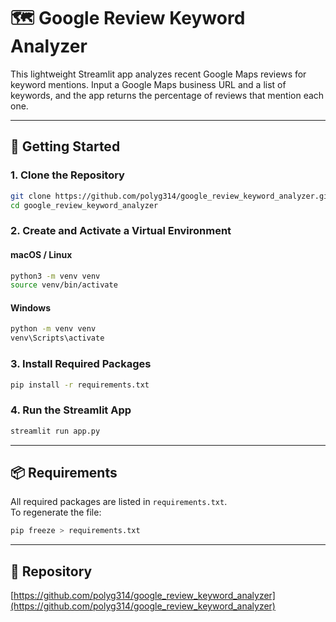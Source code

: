 # 🗺️ Google Review Keyword Analyzer

This lightweight Streamlit app analyzes recent Google Maps reviews for keyword mentions. Input a Google Maps business URL and a list of keywords, and the app returns the percentage of reviews that mention each one.

---

## 🚀 Getting Started

### 1. Clone the Repository
```bash
git clone https://github.com/polyg314/google_review_keyword_analyzer.git
cd google_review_keyword_analyzer
```

### 2. Create and Activate a Virtual Environment

#### macOS / Linux
```bash
python3 -m venv venv
source venv/bin/activate
```

#### Windows
```bash
python -m venv venv
venv\Scripts\activate
```

### 3. Install Required Packages
```bash
pip install -r requirements.txt
```

### 4. Run the Streamlit App
```bash
streamlit run app.py
```

---

## 📦 Requirements

All required packages are listed in `requirements.txt`.  
To regenerate the file:
```bash
pip freeze > requirements.txt
```

---

## 🔗 Repository

[https://github.com/polyg314/google_review_keyword_analyzer](https://github.com/polyg314/google_review_keyword_analyzer)
